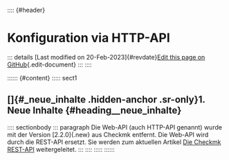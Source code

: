 :::: {#header}
# Konfiguration via HTTP-API

::: details
[Last modified on 20-Feb-2023]{#revdate}[Edit this page on
GitHub](https://github.com/Checkmk/checkmk-docs/edit/2.3.0/src/common/de/web_api.asciidoc){.edit-document}
:::
::::

:::::: {#content}
::::: sect1
## []{#_neue_inhalte .hidden-anchor .sr-only}1. Neue Inhalte {#heading__neue_inhalte}

:::: sectionbody
::: paragraph
Die Web-API (auch HTTP-API genannt) wurde mit der Version [2.2.0]{.new}
aus Checkmk entfernt. Die Web-API wird durch die REST-API ersetzt. Sie
werden zum aktuellen Artikel [Die Checkmk REST-API](rest_api.html)
weitergeleitet.
:::
::::
:::::
::::::

